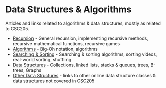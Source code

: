 # Data Structures & Algorithms

Articles and links related to algorithms & data structures, mostly as related to CSC205.

- [Recursion](recursion.md) - General recursion, implementing recursive methods, recursive mathematical functions, recursive games
- [Algorithms](algorithms.md) - Big-Oh notation, algorithms
- [Searching & Sorting](searchingsorting.md) - Searching & sorting algorithms, sorting videos, real-world sorting, shuffling
- [Data Structures](datastructures.md) - Collections, linked lists, stacks & queues, trees, B-trees, Graphs
- [Other Data Structures](datastructures.md) - links to other online data structure classes & data structures not covered in CSC205
